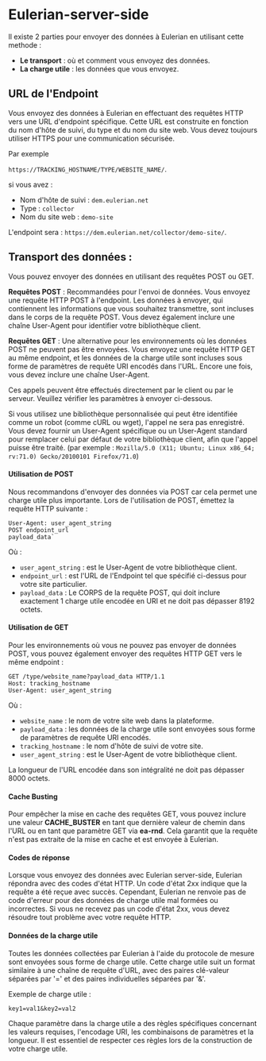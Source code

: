 # Eulerian-server-side

Il existe 2 parties pour envoyer des données à Eulerian en utilisant cette methode :

- **Le transport** : où et comment vous envoyez des données.
- **La charge utile** : les données que vous envoyez.

## URL de l'Endpoint

Vous envoyez des données à Eulerian en effectuant des requêtes HTTP vers une URL d'endpoint spécifique. Cette URL est construite en fonction du nom d'hôte de suivi, du type et du nom du site web. Vous devez toujours utiliser HTTPS pour une communication sécurisée.

Par exemple

`https://TRACKING_HOSTNAME/TYPE/WEBSITE_NAME/`.

si vous avez :

- Nom d'hôte de suivi : `dem.eulerian.net`
- Type : `collector`
- Nom du site web : `demo-site`

L'endpoint sera : `https://dem.eulerian.net/collector/demo-site/`.

## Transport des données :

Vous pouvez envoyer des données en utilisant des requêtes POST ou GET.

**Requêtes POST** : Recommandées pour l'envoi de données. Vous envoyez une requête HTTP POST à l'endpoint. Les données à envoyer, qui contiennent les informations que vous souhaitez transmettre, sont incluses dans le corps de la requête POST. Vous devez également inclure une chaîne User-Agent pour identifier votre bibliothèque client.

**Requêtes GET** : Une alternative pour les environnements où les données POST ne peuvent pas être envoyées. Vous envoyez une requête HTTP GET au même endpoint, et les données de la charge utile sont incluses sous forme de paramètres de requête URI encodés dans l'URL. Encore une fois, vous devez inclure une chaîne User-Agent.

Ces appels peuvent être effectués directement par le client ou par le serveur. Veuillez vérifier les paramètres à envoyer ci-dessous.

Si vous utilisez une bibliothèque personnalisée qui peut être identifiée comme un robot (comme cURL ou wget), l'appel ne sera pas enregistré. Vous devez fournir un User-Agent spécifique ou un User-Agent standard pour remplacer celui par défaut de votre bibliothèque client, afin que l'appel puisse être traité. (par exemple : `Mozilla/5.0 (X11; Ubuntu; Linux x86_64; rv:71.0) Gecko/20100101 Firefox/71.0`)

#### Utilisation de POST

Nous recommandons d'envoyer des données via POST car cela permet une charge utile plus importante. Lors de l'utilisation de POST, émettez la requête HTTP suivante :

```
User-Agent: user_agent_string
POST endpoint_url
payload_data`
```

Où :

- `user_agent_string` : est le User-Agent de votre bibliothèque client.
- `endpoint_url` : est l'URL de l'Endpoint tel que spécifié ci-dessus pour votre site particulier.
- `payload_data` : Le CORPS de la requête POST, qui doit inclure exactement 1 charge utile encodée en URI et ne doit pas dépasser 8192 octets.

#### Utilisation de GET

Pour les environnements où vous ne pouvez pas envoyer de données POST, vous pouvez également envoyer des requêtes HTTP GET vers le même endpoint :

```
GET /type/website_name?payload_data HTTP/1.1
Host: tracking_hostname
User-Agent: user_agent_string
```

Où :

- `website_name` : le nom de votre site web dans la plateforme.
- `payload_data` : les données de la charge utile sont envoyées sous forme de paramètres de requête URI encodés.
- `tracking_hostname` : le nom d'hôte de suivi de votre site.
- `user_agent_string` : est le User-Agent de votre bibliothèque client.

La longueur de l'URL encodée dans son intégralité ne doit pas dépasser 8000 octets.

#### Cache Busting 

Pour empêcher la mise en cache des requêtes GET, vous pouvez inclure une valeur **CACHE_BUSTER** en tant que dernière valeur de chemin dans l'URL ou en tant que paramètre GET via **ea-rnd**. Cela garantit que la requête n'est pas extraite de la mise en cache et est envoyée à Eulerian.

#### Codes de réponse

Lorsque vous envoyez des données avec Eulerian server-side, Eulerian répondra avec des codes d'état HTTP. Un code d'état 2xx indique que la requête a été reçue avec succès. Cependant, Eulerian ne renvoie pas de code d'erreur pour des données de charge utile mal formées ou incorrectes. Si vous ne recevez pas un code d'état 2xx, vous devez résoudre tout problème avec votre requête HTTP.

#### Données de la charge utile 

Toutes les données collectées par Eulerian à l'aide du protocole de mesure sont envoyées sous forme de charge utile. Cette charge utile suit un format similaire à une chaîne de requête d'URL, avec des paires clé-valeur séparées par '=' et des paires individuelles séparées par '&'.

Exemple de charge utile :

`key1=val1&key2=val2`

Chaque paramètre dans la charge utile a des règles spécifiques concernant les valeurs requises, l'encodage URI, les combinaisons de paramètres et la longueur. Il est essentiel de respecter ces règles lors de la construction de votre charge utile.
